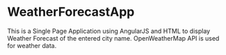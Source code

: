 # WeatherForecastApp
This is a Single Page Application using AngularJS and HTML to display Weather Forecast of the entered city name. OpenWeatherMap API is used for weather data.